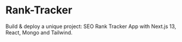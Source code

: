 # Rank-Tracker
Build &amp; deploy a unique project: SEO Rank Tracker App with Next.js 13, React, Mongo and Tailwind.
